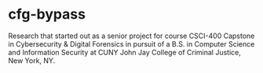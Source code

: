 # cfg-bypass

Research that started out as a senior project for course CSCI-400 Capstone in Cybersecurity & Digital Forensics in pursuit of a B.S. in Computer Science and Information Security at CUNY John Jay College of Criminal Justice, New York, NY.
